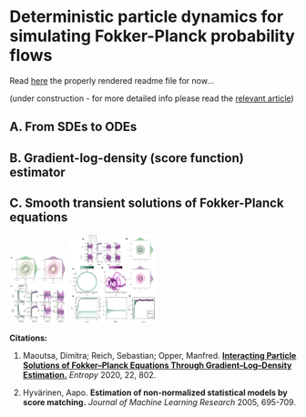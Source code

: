 # Deterministic particle dynamics for simulating Fokker-Planck probability flows 


Read [here](https://gitlab.com/dimitra-maoutsa/odes_for_sdes/-/blob/master/README.md) the properly rendered readme file for now...


(under construction -  for more detailed info please read the [relevant article](https://www.mdpi.com/1099-4300/22/8/802/htm))


## A. **From SDEs to ODEs**

## B. **Gradient-log-density (score function) estimator**

## C. **Smooth transient solutions of Fokker-Planck equations**


<img src="OU2Dc.png"  width="20%" height="20%">


<img src="Linear_Ham.png"  width="30%" height="30%">


**Citations:**

1. Maoutsa, Dimitra; Reich, Sebastian; Opper, Manfred. [**Interacting Particle Solutions of Fokker–Planck Equations Through Gradient–Log–Density Estimation.**](https://www.mdpi.com/1099-4300/22/8/802/htm) _Entropy_ 2020, 22, 802. 

2. Hyvärinen, Aapo. **Estimation of non-normalized statistical models by score matching.** _Journal of Machine Learning Research_ 2005, 695-709.

